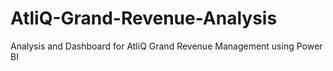 # AtliQ-Grand-Revenue-Analysis
 Analysis and Dashboard for AtliQ Grand Revenue Management using Power BI
